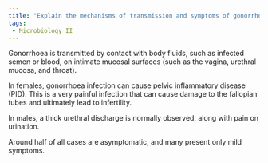 ```yaml
---
title: "Explain the mechanisms of transmission and symptoms of gonorrhoea in males and females. How can asymptomatic cases lead to severe complications? "
tags:
 - Microbiology II
---
```

Gonorrhoea is transmitted by contact with body fluids, such as infected semen or blood, on intimate mucosal surfaces (such as the vagina, urethral mucosa, and throat).  

In females, gonorrhoea infection can cause pelvic inflammatory disease (PID). This is a very painful infection that can cause damage to the fallopian tubes and ultimately lead to infertility.  

In males, a thick urethral discharge is normally observed, along with pain on urination.  

Around half of all cases are asymptomatic, and many present only mild symptoms.  
